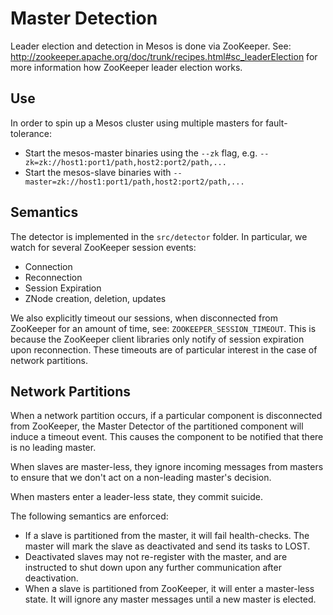 Master Detection
=========
Leader election and detection in Mesos is done via ZooKeeper. See: http://zookeeper.apache.org/doc/trunk/recipes.html#sc_leaderElection for more information how ZooKeeper leader election works.

Use
---
In order to spin up a Mesos cluster using multiple masters for fault-tolerance:

  - Start the mesos-master binaries using the `--zk` flag, e.g. `--zk=zk://host1:port1/path,host2:port2/path,...`
  - Start the mesos-slave binaries with `--master=zk://host1:port1/path,host2:port2/path,...`

Semantics
---------
The detector is implemented in the `src/detector` folder. In particular, we watch for several ZooKeeper session events:

  - Connection
  - Reconnection
  - Session Expiration
  - ZNode creation, deletion, updates

We also explicitly timeout our sessions, when disconnected from ZooKeeper for an amount of time, see: `ZOOKEEPER_SESSION_TIMEOUT`. This is because the ZooKeeper client libraries only notify of session expiration upon reconnection. These timeouts are of particular interest in the case of network partitions.

Network Partitions
------------------
When a network partition occurs, if a particular component is disconnected from ZooKeeper, the Master Detector of the partitioned component will induce a timeout event. This causes the component to be notified that there is no leading master.

When slaves are master-less, they ignore incoming messages from masters to ensure that we don't act on a non-leading master's decision.

When masters enter a leader-less state, they commit suicide.

The following semantics are enforced:

  - If a slave is partitioned from the master, it will fail health-checks. The master will mark the slave as deactivated and send its tasks to LOST.
  - Deactivated slaves may not re-register with the master, and are instructed to shut down upon any further communication after deactivation.
  - When a slave is partitioned from ZooKeeper, it will enter a master-less state. It will ignore any master messages until a new master is elected.
